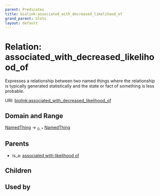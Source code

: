 ```yaml
---
parent: Predicates
title: biolink:associated_with_decreased_likelihood_of
grand_parent: Slots
layout: default
---
```


# Relation: associated_with_decreased_likelihood_of


Expresses a relationship between two named things where the relationship is typically generated statistically and the state or fact of something is less probable.

URI: [biolink:associated_with_decreased_likelihood_of](https://w3id.org/biolink/vocab/associated_with_decreased_likelihood_of)

## Domain and Range

[NamedThing](NamedThing.md) ->  <sub>0..\*</sub> [NamedThing](NamedThing.md)

## Parents

 *  is_a: [associated with likelihood of](associated_with_likelihood_of.md)

## Children


## Used by

